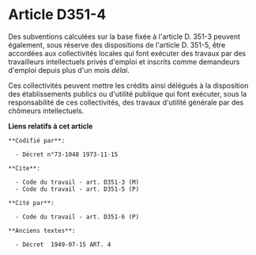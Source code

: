 # Article D351-4

Des subventions calculées sur la base fixée à l'article D. 351-3 peuvent également, sous réserve des dispositions de
l'article D. 351-5, être accordées aux collectivités locales qui font exécuter des travaux par des travailleurs intellectuels
privés d'emploi et inscrits comme demandeurs d'emploi depuis plus d'un mois *délai*.

Ces collectivités peuvent mettre les crédits ainsi délégués à la disposition des établissements publics ou d'utilité publique
qui font exécuter, sous la responsabilité de ces collectivités, des travaux d'utilité générale par des chômeurs
intellectuels.

**Liens relatifs à cet article**

	**Codifié par**:

	  - Décret n°73-1048 1973-11-15

	**Cite**:

	  - Code du travail - art. D351-3 (M)
	  - Code du travail - art. D351-5 (P)

	**Cité par**:

	  - Code du travail - art. D351-6 (P)

	**Anciens textes**:

	  - Décret  1949-07-15 ART. 4
